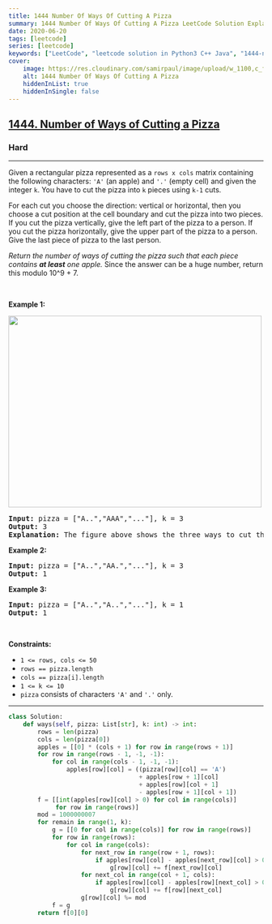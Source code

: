 ```yaml
---
title: 1444 Number Of Ways Of Cutting A Pizza
summary: 1444 Number Of Ways Of Cutting A Pizza LeetCode Solution Explained
date: 2020-06-20
tags: [leetcode]
series: [leetcode]
keywords: ["LeetCode", "leetcode solution in Python3 C++ Java", "1444-number-of-ways-of-cutting-a-pizza LeetCode Solution Explained"]
cover:
    image: https://res.cloudinary.com/samirpaul/image/upload/w_1100,c_fit,co_rgb:FFFFFF,l_text:Arial_75_bold:1444 Number Of Ways Of Cutting A Pizza - Solution Explained/problem-solving.webp
    alt: 1444 Number Of Ways Of Cutting A Pizza
    hiddenInList: true
    hiddenInSingle: false
---
```



<h2><a href="https://leetcode.com/problems/number-of-ways-of-cutting-a-pizza/solution/">1444. Number of Ways of Cutting a Pizza</a></h2><h3>Hard</h3><hr><div><p>Given a rectangular pizza represented as a <code>rows x cols</code>&nbsp;matrix containing the following characters: <code>'A'</code> (an apple) and <code>'.'</code> (empty cell) and given the integer <code>k</code>. You have to cut the pizza into <code>k</code> pieces using <code>k-1</code> cuts.&nbsp;</p>

<p>For each cut you choose the direction: vertical or horizontal, then you choose a cut position at the cell boundary and cut the pizza into two pieces. If you cut the pizza vertically, give the left part of the pizza to a person. If you cut the pizza horizontally, give the upper part of the pizza to a person. Give the last piece of pizza to the last person.</p>

<p><em>Return the number of ways of cutting the pizza such that each piece contains <strong>at least</strong> one apple.&nbsp;</em>Since the answer can be a huge number, return this modulo 10^9 + 7.</p>

<p>&nbsp;</p>
<p><strong class="example">Example 1:</strong></p>

<p><strong><img alt="" src="https://assets.leetcode.com/uploads/2020/04/23/ways_to_cut_apple_1.png" style="width: 500px; height: 378px;"></strong></p>

<pre><strong>Input:</strong> pizza = ["A..","AAA","..."], k = 3
<strong>Output:</strong> 3 
<strong>Explanation:</strong> The figure above shows the three ways to cut the pizza. Note that pieces must contain at least one apple.
</pre>

<p><strong class="example">Example 2:</strong></p>

<pre><strong>Input:</strong> pizza = ["A..","AA.","..."], k = 3
<strong>Output:</strong> 1
</pre>

<p><strong class="example">Example 3:</strong></p>

<pre><strong>Input:</strong> pizza = ["A..","A..","..."], k = 1
<strong>Output:</strong> 1
</pre>

<p>&nbsp;</p>
<p><strong>Constraints:</strong></p>

<ul>
	<li><code>1 &lt;= rows, cols &lt;= 50</code></li>
	<li><code>rows ==&nbsp;pizza.length</code></li>
	<li><code>cols ==&nbsp;pizza[i].length</code></li>
	<li><code>1 &lt;= k &lt;= 10</code></li>
	<li><code>pizza</code> consists of characters <code>'A'</code>&nbsp;and <code>'.'</code> only.</li>
</ul></div>

---




```python
class Solution:
    def ways(self, pizza: List[str], k: int) -> int:
        rows = len(pizza)
        cols = len(pizza[0])
        apples = [[0] * (cols + 1) for row in range(rows + 1)]
        for row in range(rows - 1, -1, -1):
            for col in range(cols - 1, -1, -1):
                apples[row][col] = ((pizza[row][col] == 'A')
                                    + apples[row + 1][col]
                                    + apples[row][col + 1]
                                    - apples[row + 1][col + 1])
        f = [[int(apples[row][col] > 0) for col in range(cols)]
             for row in range(rows)]
        mod = 1000000007
        for remain in range(1, k):
            g = [[0 for col in range(cols)] for row in range(rows)]
            for row in range(rows):
                for col in range(cols):
                    for next_row in range(row + 1, rows):
                        if apples[row][col] - apples[next_row][col] > 0:
                            g[row][col] += f[next_row][col]
                    for next_col in range(col + 1, cols):
                        if apples[row][col] - apples[row][next_col] > 0:
                            g[row][col] += f[row][next_col]
                    g[row][col] %= mod
            f = g
        return f[0][0]
```
